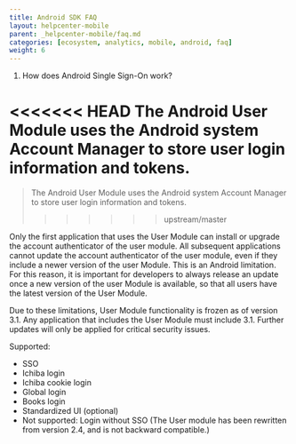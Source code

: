 ```yaml
---
title: Android SDK FAQ
layout: helpcenter-mobile
parent: _helpcenter-mobile/faq.md
categories: [ecosystem, analytics, mobile, android, faq]
weight: 6
---
```


1. How does Android Single Sign-On work?

<<<<<<< HEAD
The Android User Module uses the Android system Account Manager to store user login information and tokens.
=======
> The Android User Module uses the Android system Account Manager to store user login information and tokens.
>>>>>>> upstream/master

Only the first application that uses the User Module can install or upgrade the account authenticator of the user module. All subsequent applications cannot update the account authenticator of the user module, even if they include a newer version of the user Module. This is an Android limitation. For this reason, it is important for developers to always release an update once a new version of the user Module is available, so that all users have the latest version of the User Module.

Due to these limitations, User Module functionality is frozen as of version 3.1. Any application that includes the User Module must include 3.1. Further updates will only be applied for critical security issues.

Supported:

* SSO
* Ichiba login
* Ichiba cookie login
* Global login
* Books login
* Standardized UI (optional)
* Not supported: Login without SSO (The User module has been rewritten from version 2.4, and is not backward compatible.)